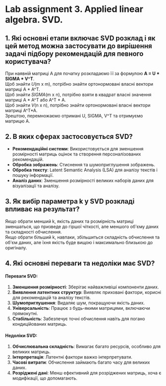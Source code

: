 # Lab assignment 3. Applied linear algebra. SVD.  

## 1. Які основні етапи включає SVD розклад і як цей метод можна застосувати до вирішення задачі підбору рекомендацій для певного користувача?  
При наявній матриці A для початку розкладаємо її за формулою **A = U * SIGMA * V^T**.  
Щоб знайти *U*(m x m), потрібно знайти ортонормовані власні вектори матриці A * A^T.  
Щоб знайти *SIGMA*(m x n), потрібно взяти в квадрат власні значення матриці A * A^T або A^T * A.  
Щоб знайти *V*(n x n), потрібно знайти ортонормовані власні вектори матриці A^T*A.  
Зрештою, перемножаємо отримані U, SIGMA, V^T та отримуємо матрицю A.  

  
## 2. В яких сферах застосовується SVD?  
  - **Рекомендаційні системи**: Використовується для зменшення розмірності матриць оцінок та створення персоналізованих рекомендацій.  
  - **Обробка зображень**: Стиснення та шумоприглушення зображень.  
  - **Обробка тексту**: Latent Semantic Analysis (LSA) для аналізу текстів і пошуку інформації.  
  - **Аналіз даних**: Зменшення розмірності великих наборів даних для візуалізації та аналізу.

  
## 3. Як вибір параметра k у SVD розкладі впливає на результат?  
Якщо обрати менший k, якість даних та розмірність матриці зменшаться, що призведе до гіршої чіткості, але меншого об'єму даних та складності обчислення.  
Якщо обрати більший k, навпаки, збільшиться складність обчислення та об'єм даних, але їхня якість буде вищою і максимально близькою до оригіналу.  

  
## 4. Які основні переваги та недоліки має SVD?  
#### Переваги SVD:  
  
1. **Зменшення розмірності**: Зберігає найважливіші компоненти даних.  
2. **Виявлення латентних структур**: Виявляє приховані фактори, корисні для рекомендацій та аналізу текстів.  
3. **Шумоприглушення**: Видаляє шум, покращуючи якість даних.  
4. **Універсальність**: Працює з будь-якими матрицями, включаючи прямокутні.  
5. **Стабільність**: Забезпечує точні обчислення навіть для погано кондиційованих матриць.  
  
#### Недоліки SVD:  
  
1. **Обчислювальна складність**: Вимагає багато ресурсів, особливо для великих матриць.  
2. **Інтерпретація**: Латентні фактори важко інтерпретувати.  
3. **Часові витрати**: Обчислення займають багато часу для великих даних.  
4. **Розріджені дані**: Менш ефективний для розріджених матриць, хоча є модифікації, що допомагають.  

